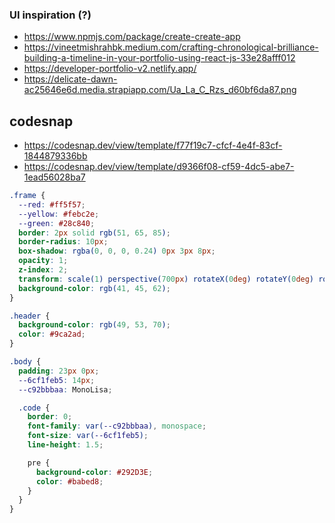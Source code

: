 ### UI inspiration (?)
- https://www.npmjs.com/package/create-create-app
- https://vineetmishrahbk.medium.com/crafting-chronological-brilliance-building-a-timeline-in-your-portfolio-using-react-js-33e28afff012
- https://developer-portfolio-v2.netlify.app/
- https://delicate-dawn-ac25646e6d.media.strapiapp.com/Ua_La_C_Rzs_d60bf6da87.png

## codesnap
- https://codesnap.dev/view/template/f77f19c7-cfcf-4e4f-83cf-1844879336bb
- https://codesnap.dev/view/template/d9366f08-cf59-4dc5-abe7-1ead56028ba7

```scss
.frame {
  --red: #ff5f57;
  --yellow: #febc2e;
  --green: #28c840;
  border: 2px solid rgb(51, 65, 85);
  border-radius: 10px;
  box-shadow: rgba(0, 0, 0, 0.24) 0px 3px 8px;
  opacity: 1;
  z-index: 2;
  transform: scale(1) perspective(700px) rotateX(0deg) rotateY(0deg) rotateZ(0deg);
  background-color: rgb(41, 45, 62);
}

.header {
  background-color: rgb(49, 53, 70);
  color: #9ca2ad;
}

.body {
  padding: 23px 0px;
  --6cf1feb5: 14px;
  --c92bbbaa: MonoLisa;

  .code {
    border: 0;
    font-family: var(--c92bbbaa), monospace;
    font-size: var(--6cf1feb5);
    line-height: 1.5;

    pre {
      background-color: #292D3E;
      color: #babed8;
    }
  }
}
```
